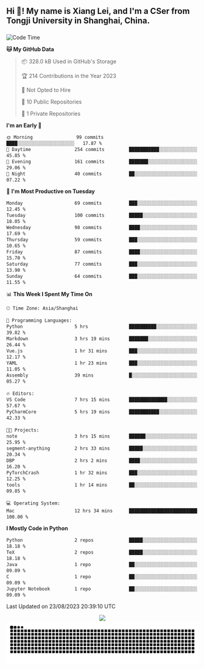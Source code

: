 <h2 align="left">Hi 👋! My name is Xiang Lei, and I'm a CSer from Tongji University in Shanghai, China.</h2>

###

<!--START_SECTION:waka-->
![Code Time](http://img.shields.io/badge/Code%20Time-155%20hrs%2057%20mins-blue)

**🐱 My GitHub Data** 

> 📦 328.0 kB Used in GitHub's Storage 
 > 
> 🏆 214 Contributions in the Year 2023
 > 
> 🚫 Not Opted to Hire
 > 
> 📜 10 Public Repositories 
 > 
> 🔑 1 Private Repositories 
 > 
**I'm an Early 🐤** 

```text
🌞 Morning                99 commits          ████░░░░░░░░░░░░░░░░░░░░░   17.87 % 
🌆 Daytime                254 commits         ███████████░░░░░░░░░░░░░░   45.85 % 
🌃 Evening                161 commits         ███████░░░░░░░░░░░░░░░░░░   29.06 % 
🌙 Night                  40 commits          ██░░░░░░░░░░░░░░░░░░░░░░░   07.22 % 
```
📅 **I'm Most Productive on Tuesday** 

```text
Monday                   69 commits          ███░░░░░░░░░░░░░░░░░░░░░░   12.45 % 
Tuesday                  100 commits         █████░░░░░░░░░░░░░░░░░░░░   18.05 % 
Wednesday                98 commits          ████░░░░░░░░░░░░░░░░░░░░░   17.69 % 
Thursday                 59 commits          ███░░░░░░░░░░░░░░░░░░░░░░   10.65 % 
Friday                   87 commits          ████░░░░░░░░░░░░░░░░░░░░░   15.70 % 
Saturday                 77 commits          ███░░░░░░░░░░░░░░░░░░░░░░   13.90 % 
Sunday                   64 commits          ███░░░░░░░░░░░░░░░░░░░░░░   11.55 % 
```


📊 **This Week I Spent My Time On** 

```text
🕑︎ Time Zone: Asia/Shanghai

💬 Programming Languages: 
Python                   5 hrs               ██████████░░░░░░░░░░░░░░░   39.82 % 
Markdown                 3 hrs 19 mins       ███████░░░░░░░░░░░░░░░░░░   26.44 % 
Vue.js                   1 hr 31 mins        ███░░░░░░░░░░░░░░░░░░░░░░   12.17 % 
YAML                     1 hr 23 mins        ███░░░░░░░░░░░░░░░░░░░░░░   11.05 % 
Assembly                 39 mins             █░░░░░░░░░░░░░░░░░░░░░░░░   05.27 % 

🔥 Editors: 
VS Code                  7 hrs 15 mins       ██████████████░░░░░░░░░░░   57.67 % 
PyCharmCore              5 hrs 19 mins       ███████████░░░░░░░░░░░░░░   42.33 % 

🐱‍💻 Projects: 
note                     3 hrs 15 mins       ██████░░░░░░░░░░░░░░░░░░░   25.95 % 
segment-anything         2 hrs 33 mins       █████░░░░░░░░░░░░░░░░░░░░   20.34 % 
DBP                      2 hrs 2 mins        ████░░░░░░░░░░░░░░░░░░░░░   16.20 % 
PyTorchCrash             1 hr 32 mins        ███░░░░░░░░░░░░░░░░░░░░░░   12.25 % 
tools                    1 hr 14 mins        ██░░░░░░░░░░░░░░░░░░░░░░░   09.85 % 

💻 Operating System: 
Mac                      12 hrs 34 mins      █████████████████████████   100.00 % 
```

**I Mostly Code in Python** 

```text
Python                   2 repos             █████░░░░░░░░░░░░░░░░░░░░   18.18 % 
TeX                      2 repos             █████░░░░░░░░░░░░░░░░░░░░   18.18 % 
Java                     1 repo              ██░░░░░░░░░░░░░░░░░░░░░░░   09.09 % 
C                        1 repo              ██░░░░░░░░░░░░░░░░░░░░░░░   09.09 % 
Jupyter Notebook         1 repo              ██░░░░░░░░░░░░░░░░░░░░░░░   09.09 % 
```




 Last Updated on 23/08/2023 20:39:10 UTC
<!--END_SECTION:waka-->

<div align="center">
  <img src="https://github-readme-stats.vercel.app/api?username=Lei00764&show_icons=true&theme=radical" />
 </div>

 <div align="center">

<picture>
  <source media="(prefers-color-scheme: dark)" srcset="https://raw.githubusercontent.com/Lei00764/Lei00764/output/github-contribution-grid-snake-dark.svg">
  <source media="(prefers-color-scheme: light)" srcset="https://raw.githubusercontent.com/Lei00764/Lei00764/output/github-contribution-grid-snake.svg">
  <img alt="github contribution grid snake animation" src="https://raw.githubusercontent.com/Lei00764/Lei00764/output/github-contribution-grid-snake.svg">
</picture>

</div>




